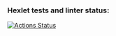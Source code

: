 ### Hexlet tests and linter status:
[![Actions Status](https://github.com/anorone/ansible-deploy-project-76/actions/workflows/hexlet-check.yml/badge.svg)](https://github.com/anorone/ansible-deploy-project-76/actions)